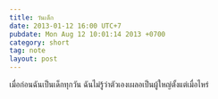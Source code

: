 ```yaml
---
title: วันเด็ก
date: 2013-01-12 16:00 UTC+7
pubdate: Mon Aug 12 10:01:14 2013 +0700
category: short
tag: note
layout: post
---
```


เมื่อก่อนฉันเป็นเด็กทุกวัน ฉันไม่รู้ว่าตัวเองเผลอเป็นผู้ใหญ่ตั้งแต่เมื่อไหร่
